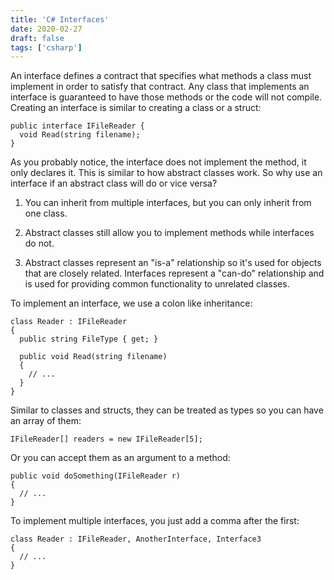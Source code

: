 ```yaml
---
title: 'C# Interfaces'
date: 2020-02-27
draft: false
tags: ['csharp']
---
```


An interface defines a contract that specifies what methods a class must implement in order to satisfy that contract. Any class that implements an interface is guaranteed to have those methods or the code will not compile. Creating an interface is similar to creating a class or a struct:

```
public interface IFileReader {
  void Read(string filename);
}
```

As you probably notice, the interface does not implement the method, it only declares it. This is similar to how abstract classes work. So why use an interface if an abstract class will do or vice versa?

1. You can inherit from multiple interfaces, but you can only inherit from one class.

2. Abstract classes still allow you to implement methods while interfaces do not.

3. Abstract classes represent an "is-a" relationship so it's used for objects that are closely related. Interfaces represent a "can-do" relationship and is used for providing common functionality to unrelated classes.

To implement an interface, we use a colon like inheritance:

```
class Reader : IFileReader
{
  public string FileType { get; }

  public void Read(string filename)
  {
    // ...
  }
}
```

Similar to classes and structs, they can be treated as types so you can have an array of them:

```
IFileReader[] readers = new IFileReader[5];
```

Or you can accept them as an argument to a method:

```
public void doSomething(IFileReader r)
{
  // ...
}
```

To implement multiple interfaces, you just add a comma after the first:

```
class Reader : IFileReader, AnotherInterface, Interface3
{
  // ...
}
```
